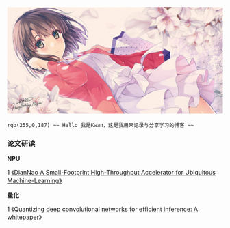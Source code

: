 <img src ="./top.jpg">

`rgb(255,0,187) ~~ Hello 我是Kwan，这是我用来记录与分享学习的博客 ~~`  

### 论文研读
**NPU**

1 [《DianNao A Small-Footprint High-Throughput Accelerator for Ubiquitous Machine-Learning》](./paper/DianNao/DianNao.md)  


**量化**

1 [《Quantizing deep convolutional networks for efficient inference: A whitepaper》](./paper/google_whitepaper/google_whitepaper.md)  